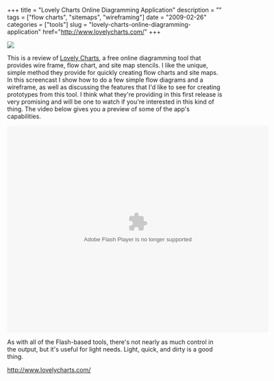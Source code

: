 +++
title = "Lovely Charts Online Diagramming Application"
description = ""
tags = ["flow charts", "sitemaps", "wireframing"]
date = "2009-02-26"
categories = ["tools"]
slug = "lovely-charts-online-diagramming-application"
href="http://www.lovelycharts.com/"
+++


<div class="tool-screenshot mb1"><a href="http://www.lovelycharts.com/"><img id="bluga-thumbnail-2668" class="bluga-thumbnail custom" src="//konigi.com/media/bluga/
wt522fa31de771b_custom.jpg"/></a></div><p>This is a review of <a href="http://www.lovelycharts.com/">Lovely Charts</a>, a free online diagramming tool that provides wire frame, flow chart, and site map stencils. I like the unique, simple method they provide for quickly creating flow charts and site maps. In this screencast I show how to do a few simple flow diagrams and a wireframe, as well as discussing the features that I'd like to see for creating prototypes from this tool. I think what they're providing in this first release is very promising and will be one to watch if you're interested in this kind of thing. The video below gives you a preview of some of the app's capabilities.</p>
<div class="video"><embed src="http://blip.tv/play/gshQ79NAAA.m4v" type="application/x-shockwave-flash" width="610" height="481" allowscriptaccess="always" allowfullscreen="true"></embed></div>
<p>As with all of the Flash-based tools, there's not nearly as much control in the output, but it's useful for light needs. Light, quick, and dirty is a good thing.</p>

<p><a href="http://www.lovelycharts.com/">http://www.lovelycharts.com/</a></p>
